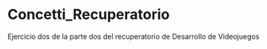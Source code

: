 # Concetti_Recuperatorio
Ejercicio dos de la parte dos del recuperatorio de Desarrollo de Videojuegos
